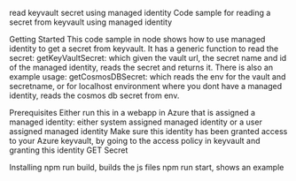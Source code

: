 read keyvault secret using managed identity
Code sample for reading a secret from keyvault using managed identity

Getting Started
This code sample in node shows how to use managed identity to get a secret from keyvault.
It has a generic function to read the secret: getKeyVaultSecret: which given the vault url, the secret name and id of the managed identity, reads the secret and returns it.
There is also an example usage: getCosmosDBSecret: which reads the env for the vault and secretname, or for localhost environment where you 
dont have a managed identity, reads the cosmos db secret from env.



Prerequisites
Either run this in a webapp in Azure that is assigned a managed identity: either system assigned managed identity or a user assigned managed identity
Make sure this identity has been granted access to your Azure keyvault, by going to the access policy in keyvault and granting this identity GET Secret 

Installing
npm run build, builds the js files
npm run start, shows an example

